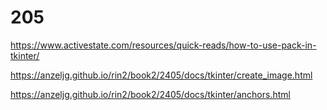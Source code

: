 # 205


https://www.activestate.com/resources/quick-reads/how-to-use-pack-in-tkinter/

https://anzeljg.github.io/rin2/book2/2405/docs/tkinter/create_image.html

https://anzeljg.github.io/rin2/book2/2405/docs/tkinter/anchors.html

